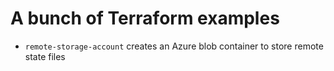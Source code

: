 # A bunch of Terraform examples

- `remote-storage-account` creates an Azure blob container to store remote state files
